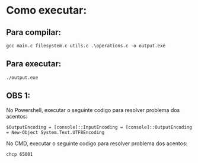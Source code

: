 # Como executar:

## Para compilar:

`gcc main.c filesystem.c utils.c .\operations.c -o output.exe`

## Para executar:

`./output.exe`

## OBS 1:

No Powershell, executar o seguinte codigo para resolver problema dos acentos:

`$OutputEncoding = [console]::InputEncoding = [console]::OutputEncoding =
New-Object System.Text.UTF8Encoding`

No CMD, executar o seguinte codigo para resolver problema dos acentos:

`chcp 65001`
